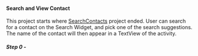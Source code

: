 #### Search and View Contact
This project starts where [SearchContacts](https://github.com/shoaibk/Android-Patterns/tree/master/Projects/SearchContacts) project ended.
User can search for a contact on the Search Widget, and pick one of the search suggestions. The name of the contact will then appear in a TextView of the activity.

##### Step 0 - 
